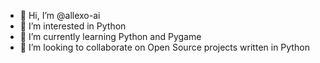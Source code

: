 - 👋 Hi, I’m @allexo-ai
- 👀 I’m interested in Python
- 🌱 I’m currently learning Python and Pygame
- 💞️ I’m looking to collaborate on Open Source projects written in Python

<!---
allexo-ai/allexo-ai is a ✨ special ✨ repository because its `README.md` (this file) appears on your GitHub profile.
You can click the Preview link to take a look at your changes.
--->
